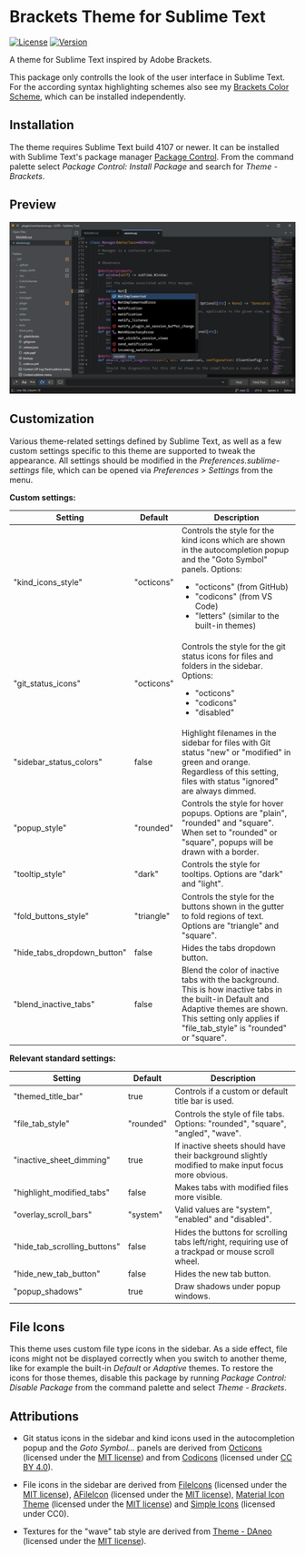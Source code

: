 # Brackets Theme for Sublime Text

[![License](https://img.shields.io/github/license/jwortmann/brackets-theme)](https://github.com/jwortmann/brackets-theme/blob/master/LICENSE)
[![Version](https://img.shields.io/github/v/release/jwortmann/brackets-theme?label=version)](https://github.com/jwortmann/brackets-theme/releases)

A theme for Sublime Text inspired by Adobe Brackets.

This package only controlls the look of the user interface in Sublime Text.
For the according syntax highlighting schemes also see my [Brackets Color Scheme](https://github.com/jwortmann/brackets-color-scheme), which can be installed independently.

## Installation

The theme requires Sublime Text build 4107 or newer.
It can be installed with Sublime Text's package manager [Package Control](https://packagecontrol.io/installation).
From the command palette select *Package Control: Install Package* and search for *Theme - Brackets*.

## Preview

<picture>
    <source media="(prefers-color-scheme: dark)" srcset="https://raw.githubusercontent.com/jwortmann/brackets-theme/master/img/preview_dark.png">
    <source media="(prefers-color-scheme: light)" srcset="https://raw.githubusercontent.com/jwortmann/brackets-theme/master/img/preview_light.png">
    <img alt="Preview image of the theme" src="https://raw.githubusercontent.com/jwortmann/brackets-theme/master/img/preview_dark.png">
</picture>

## Customization

Various theme-related settings defined by Sublime Text, as well as a few custom settings specific to this theme are supported to tweak the appearance.
All settings should be modified in the *Preferences.sublime-settings* file, which can be opened via *Preferences > Settings* from the menu.

__Custom settings:__

| Setting | Default | Description |
| ------- | ------- | ----------- |
| "kind_icons_style" | "octicons" | Controls the style for the kind icons which are shown in the autocompletion popup and the "Goto Symbol" panels. Options:<ul><li>"octicons" (from GitHub)</li><li>"codicons" (from VS Code)</li><li>"letters" (similar to the built-in themes)</li></ul> |
| "git_status_icons" | "octicons" | Controls the style for the git status icons for files and folders in the sidebar. Options:<ul><li>"octicons"</li><li>"codicons"</li><li>"disabled"</li> |
| "sidebar_status_colors" | false | Highlight filenames in the sidebar for files with Git status "new" or "modified" in green and orange. Regardless of this setting, files with status "ignored" are always dimmed. |
| "popup_style" | "rounded" | Controls the style for hover popups. Options are "plain", "rounded" and "square". When set to "rounded" or "square", popups will be drawn with a border. |
| "tooltip_style" | "dark" | Controls the style for tooltips. Options are "dark" and "light". |
| "fold_buttons_style" | "triangle" | Controls the style for the buttons shown in the gutter to fold regions of text. Options are "triangle" and "square". |
| "hide_tabs_dropdown_button" | false | Hides the tabs dropdown button. |
| "blend_inactive_tabs" | false | Blend the color of inactive tabs with the background. This is how inactive tabs in the built-in Default and Adaptive themes are shown. This setting only applies if "file_tab_style" is "rounded" or "square". |

__Relevant standard settings:__

| Setting | Default | Description |
| ------- | ------- | ----------- |
| "themed_title_bar" | true | Controls if a custom or default title bar is used. |
| "file_tab_style" | "rounded" | Controls the style of file tabs. Options: "rounded", "square", "angled", "wave". |
| "inactive_sheet_dimming" | true | If inactive sheets should have their background slightly modified to make input focus more obvious. |
| "highlight_modified_tabs" | false | Makes tabs with modified files more visible. |
| "overlay_scroll_bars" | "system" | Valid values are "system", "enabled" and "disabled". |
| "hide_tab_scrolling_buttons" | false | Hides the buttons for scrolling tabs left/right, requiring use of a trackpad or mouse scroll wheel. |
| "hide_new_tab_button" | false | Hides the new tab button. |
| "popup_shadows" | true | Draw shadows under popup windows. |

## File Icons

This theme uses custom file type icons in the sidebar.
As a side effect, file icons might not be displayed correctly when you switch to another theme, like for example the built-in *Default* or *Adaptive* themes.
To restore the icons for those themes, disable this package by running *Package Control: Disable Package* from the command palette and select *Theme - Brackets*.

## Attributions

* Git status icons in the sidebar and kind icons used in the autocompletion popup and the *Goto Symbol…* panels are derived from [Octicons](https://github.com/primer/octicons) (licensed under the [MIT license](/licenses/Octicons/LICENSE)) and from [Codicons](https://github.com/microsoft/vscode-codicons) (licensed under [CC BY 4.0](/licenses/Codicons/LICENSE)).

* File icons in the sidebar are derived from [FileIcons](https://github.com/braver/FileIcons) (licensed under the [MIT license](/licenses/FileIcons/LICENSE)), [AFileIcon](https://github.com/SublimeText/AFileIcon) (licensed under the [MIT license](/licenses/AFileIcon/LICENSE.md)), [Material Icon Theme](https://github.com/PKief/vscode-material-icon-theme) (licensed under the [MIT license](/licenses/MaterialIconTheme/LICENSE.md)) and [Simple Icons](https://github.com/simple-icons/simple-icons) (licensed under CC0).

* Textures for the "wave" tab style are derived from [Theme - DAneo](https://github.com/SublimeText/Theme-DAneo) (licensed under the [MIT license](/licenses/DAneo/LICENSE)).
